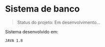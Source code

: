 # Sistema de banco 

>Status do projeto: Em desenvolvimento...

Sistema desenvolvido em:

```
JAVA 1.8
```
